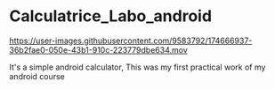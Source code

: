 # Calculatrice_Labo_android


https://user-images.githubusercontent.com/9583792/174666937-36b2fae0-050e-43b1-910c-223779dbe634.mov


It's a simple android calculator,
This was my first practical work of my android course

